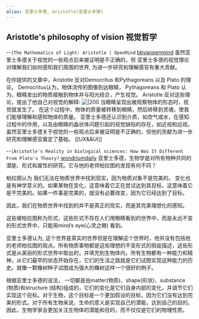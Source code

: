 ```yaml
---
alias: 亚里士多德, Aristotle(亚里士多德)
---
```


## Aristotle's philosophy of vision 视觉哲学
--`|The Mathematics of Light: Aristotle | OpenMind` [bbvaopenmind](https://www.bbvaopenmind.com/en/science/mathematics/the-mathematics-of-light-aristotle/)
虽然亚里士多德关于视觉的一些观点后来被证明是不正确的，但
亚里士多德的视觉理论对理解我们如何感知我们周围的世界, 为进一步研究和理解感官有重大贡献。

在你提供的文章中，Aristotle 反对Democritus 和Pythagoreans 以及 Plato 的理论。
Democritus认为，物体流传的图像到达眼睛，
Pythagoreans 和 Plato 认为，眼睛发出的物质接触到物体并与阳光结合，产生视觉。
Aristotle 反对这些理论，提出了他自己对视觉的解释: 
![|200](https://www.bbvaopenmind.com/wp-content/uploads/2016/05/BBVA-OpenMnd-Madrimasd-orangeeye1.gif)
当眼睛呈现出被观察物体的形态时，视觉就发生了。
在这个过程中，物体的质量被转移到眼睛，然后转移到灵魂，使我们能够理解和感知物体的质量。
亚里士多德还认识到介质，如空气或水，在感知过程中的作用，以及由眼睛的晶状体问题引起的视觉缺陷的存在，如近视和远视。虽然亚里士多德关于视觉的一些观点后来被证明是不正确的，但他的贡献为进一步研究和理解感官奠定了基础。
[[UX&&UI]]






--`|Aristotle's Reality in biological sciences: How Was It Different From Plato's Theory?` [wondriumdaily](https://www.wondriumdaily.com/aristotles-reality-how-was-it-different-from-his-teachers-theory/)
亚里士多德，生物学是对所有物种共同的潜能、形式和属性的研究。它与他的老师柏拉图的发现有何不同？

柏拉图认为
我们无法在物质世界中找到现实，因为物质对象不是完美的。
变化也是有神学意义的。如果某物在变化，这意味着它正在尝试达到其目标，这意味着它是不完美的。如果一件事是完美的，就没有必要改变，因为它已经达到了目标。

因此，我们在物质世界中找到的并不是真正的现实，而是其完美理想化的感知。

这些被柏拉图称为形式，这些形式不存在人们用眼睛看到的世界中，而是永远不变的形式世界中，只能用mind’s eye(心灵之眼) 看到。


亚里士多德认为, 
这个世界是真实的世界但是在理解这个世界时，他并没有包括他的老师柏拉图的观点。所有物质事物都是这些理想的不变形式的瑕疵描述，这些形式是从美丽的形式世界中取出的，并填充到生物体内。所有生物都有一种能力和精神，从它们最早的状态开始存在，它们的生活之路就是它们试图实现这种能力的历史。就像一颗橡树种子试图成为强大的橡树这样一个很好的例子。

根据亚里士多德的说法，
一切都是由matter(物质)、shape(形状)、substance (物质)和structure (结构)组成的，它们的变化是它们自身内部的变化，并调节它们实现这个目标。对于生物，这个目标是一个更加假设的目标，因为它们没有达到完美的形式。对于所有生物来说，生命的意义是实现自己的潜能，达到自己的目的。因此，生物学家会更加关注生物体的潜能和目的，而不仅仅是它们的物理性质。